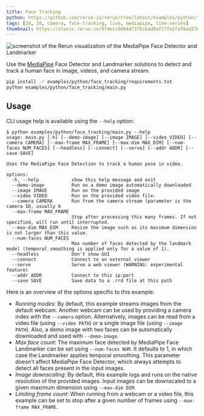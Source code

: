 ```yaml
---
title: Face Tracking
python: https://github.com/rerun-io/rerun/tree/latest/examples/python/face_tracking/main.py
tags: [2d, 3d, camera, face-tracking, live, mediapipe, time-series]
thumbnail: https://static.rerun.io/9f4ecc9d8447375cbad0af17fe2faf8ad2761025_mp_face_480w.png
---
```


<picture>
  <source media="(max-width: 480px)" srcset="https://static.rerun.io/9f4ecc9d8447375cbad0af17fe2faf8ad2761025_mp_face_480w.png">
  <source media="(max-width: 768px)" srcset="https://static.rerun.io/16020f7f1cb4e07c0b481b4887e713e6dd827298_mp_face_768w.png">
  <source media="(max-width: 1024px)" srcset="https://static.rerun.io/9e90eff729dee3252659a8ea528fe01ecb44bd92_mp_face_1024w.png">
  <source media="(max-width: 1200px)" srcset="https://static.rerun.io/4897ba71ff5da36c5fed3d6bd8f4f134520ef90f_mp_face_1200w.png">
  <img src="https://static.rerun.io/8b951a755f57a210d48c37d032156c872fd7cc41_mp_face_full.png" alt="screenshot of the Rerun visualization of the MediaPipe Face Detector and Landmarker">
</picture>


Use the [MediaPipe](https://google.github.io/mediapipe/) Face Detector and Landmarker solutions to detect and track a human face in image, videos, and camera stream.

```bash
pip install -r examples/python/face_tracking/requirements.txt
python examples/python/face_tracking/main.py
```

## Usage

CLI usage help is available using the `--help` option:

```
$ python examples/python/face_tracking/main.py --help
usage: main.py [-h] [--demo-image] [--image IMAGE] [--video VIDEO] [--camera CAMERA] [--max-frame MAX_FRAME] [--max-dim MAX_DIM] [--num-faces NUM_FACES] [--headless] [--connect] [--serve] [--addr ADDR] [--save SAVE]

Uses the MediaPipe Face Detection to track a human pose in video.

options:
  -h, --help            show this help message and exit
  --demo-image          Run on a demo image automatically downloaded
  --image IMAGE         Run on the provided image
  --video VIDEO         Run on the provided video file.
  --camera CAMERA       Run from the camera stream (parameter is the camera ID, usually 0
  --max-frame MAX_FRAME
                        Stop after processing this many frames. If not specified, will run until interrupted.
  --max-dim MAX_DIM     Resize the image such as its maximum dimension is not larger than this value.
  --num-faces NUM_FACES
                        Max number of faces detected by the landmark model (temporal smoothing is applied only for a value of 1).
  --headless            Don't show GUI
  --connect             Connect to an external viewer
  --serve               Serve a web viewer (WARNING: experimental feature)
  --addr ADDR           Connect to this ip:port
  --save SAVE           Save data to a .rrd file at this path
```

Here is an overview of the options specific to this example:

- *Running modes*: By default, this example streams images from the default webcam. Another webcam can be used by providing a camera index with the `--camera` option. Alternatively, images can be read from a video file (using `--video PATH`) or a single image file (using `--image PATH`). Also, a demo image with two faces can be automatically downloaded and used with `--demo-image`.
- *Max face count*: The maximum face detected by MediaPipe Face Landmarker can be set using `--num-faces NUM`. It defaults to 1, in which case the Landmarker applies temporal smoothing. This parameter doesn't affect MediaPipe Face Detector, which always attempts to detect all faces present in the input images.
- *Image downscaling*: By default, this example logs and runs on the native resolution of the provided images. Input images can be downscaled to a given maximum dimension using `--max-dim DIM`.
- *Limiting frame count*: When running from a webcam or a video file, this example can be set to stop after a given number of frames using `--max-frame MAX_FRAME`.
